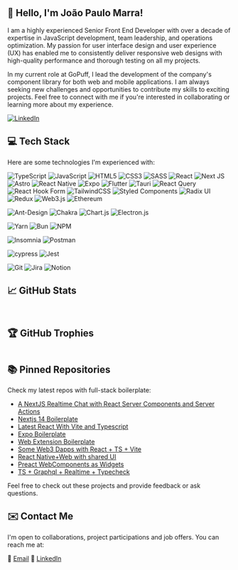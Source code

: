 ## 👋 Hello, I'm João Paulo Marra!

I am a highly experienced Senior Front End Developer with over a decade of expertise in JavaScript development, team leadership, and operations optimization. My passion for user interface design and user experience (UX) has enabled me to consistently deliver responsive web designs with high-quality performance and thorough testing on all my projects.

In my current role at GoPuff, I lead the development of the company's component library for both web and mobile applications. I am always seeking new challenges and opportunities to contribute my skills to exciting projects. Feel free to connect with me if you're interested in collaborating or learning more about my experience.

[![LinkedIn](https://img.shields.io/badge/LinkedIn-%230077B5.svg?logo=linkedin&logoColor=white)](https://www.linkedin.com/in/joaopaulomarra)

## 💻 Tech Stack

Here are some technologies I'm experienced with:

![TypeScript](https://img.shields.io/badge/typescript-%23007ACC.svg?style=flat-square&logo=typescript&logoColor=white)
![JavaScript](https://img.shields.io/badge/javascript-%23323330.svg?style=flat-square&logo=javascript&logoColor=%23F7DF1E)
![HTML5](https://img.shields.io/badge/html5-%23E34F26.svg?style=flat-square&logo=html5&logoColor=white)
![CSS3](https://img.shields.io/badge/css3-%231572B6.svg?style=flat-square&logo=css3&logoColor=white)
![SASS](https://img.shields.io/badge/SASS-hotpink.svg?style=for-the-badge&logo=SASS&logoColor=white)
![React](https://img.shields.io/badge/react-%2320232a.svg?style=for-the-badge&logo=react&logoColor=%2361DAFB)
![Next JS](https://img.shields.io/badge/Next-black?style=flat-square&logo=next.js&logoColor=white)
![Astro](https://img.shields.io/badge/astro-%232C2052.svg?style=for-the-badge&logo=astro&logoColor=white)
![React Native](https://img.shields.io/badge/react_native-%2320232a.svg?style=for-the-badge&logo=react&logoColor=%2361DAFB)
![Expo](https://img.shields.io/badge/expo-1C1E24?style=flat-square&logo=expo&logoColor=#D04A37)
![Flutter](https://img.shields.io/badge/Flutter-%2302569B.svg?style=flat-square&logo=Flutter&logoColor=white)
![Tauri](https://img.shields.io/badge/tauri-%2324C8DB.svg?style=for-the-badge&logo=tauri&logoColor=%23FFFFFF)
![React Query](https://img.shields.io/badge/-React%20Query-FF4154?style=for-the-badge&logo=react%20query&logoColor=white)
![React Hook Form](https://img.shields.io/badge/React%20Hook%20Form-%23EC5990.svg?style=for-the-badge&logo=reacthookform&logoColor=white)
![TailwindCSS](https://img.shields.io/badge/tailwindcss-%2338B2AC.svg?style=flat-square&logo=tailwind-css&logoColor=white)
![Styled Components](https://img.shields.io/badge/styled--components-DB7093?style=flat-square&logo=styled-components&logoColor=white)
![Radix UI](https://img.shields.io/badge/radix%20ui-161618.svg?style=for-the-badge&logo=radix-ui&logoColor=white)
![Redux](https://img.shields.io/badge/redux-%23593d88.svg?style=flat-square&logo=redux&logoColor=white)
![Web3.js](https://img.shields.io/badge/web3.js-F16822?style=for-the-badge&logo=web3.js&logoColor=white)
![Ethereum](https://img.shields.io/badge/Ethereum-3C3C3D?style=for-the-badge&logo=Ethereum&logoColor=white)

![Ant-Design](https://img.shields.io/badge/-AntDesign-%230170FE?style=flat-square&logo=ant-design&logoColor=white)
![Chakra](https://img.shields.io/badge/chakra-%234ED1C5.svg?style=flat-square&logo=chakraui&logoColor=white)
![Chart.js](https://img.shields.io/badge/chart.js-F5788D.svg?style=flat-square&logo=chart.js&logoColor=white)
![Electron.js](https://img.shields.io/badge/Electron-191970?style=flat-square&logo=Electron&logoColor=white)

![Yarn](https://img.shields.io/badge/yarn-%232C8EBB.svg?style=flat-square&logo=yarn&logoColor=white)
![Bun](https://img.shields.io/badge/Bun-%23000000.svg?style=for-the-badge&logo=bun&logoColor=white)
![NPM](https://img.shields.io/badge/NPM-%23CB3837.svg?style=for-the-badge&logo=npm&logoColor=white)

![Insomnia](https://img.shields.io/badge/Insomnia-black?style=flat-square&logo=insomnia&logoColor=5849BE)
![Postman](https://img.shields.io/badge/Postman-FF6C37?style=for-the-badge&logo=postman&logoColor=white)

![cypress](https://img.shields.io/badge/-cypress-%23E5E5E5?style=for-the-badge&logo=cypress&logoColor=058a5e)
![Jest](https://img.shields.io/badge/-jest-%23C21325?style=for-the-badge&logo=jest&logoColor=white)

![Git](https://img.shields.io/badge/git-%23F05033.svg?style=for-the-badge&logo=git&logoColor=white)
![Jira](https://img.shields.io/badge/jira-%230A0FFF.svg?style=for-the-badge&logo=jira&logoColor=white)
![Notion](https://img.shields.io/badge/Notion-%23000000.svg?style=for-the-badge&logo=notion&logoColor=white)

## 📈 GitHub Stats

<p align="center">
  <img src="https://github-readme-stats.vercel.app/api/top-langs/?username=joaopaulocmarra&theme=dark&hide_border=true&langs_count=2&include_all_commits=true&count_private=true" alt="" />
</p>

<p align="center">
  <img src="https://github-readme-streak-stats.herokuapp.com/?user=joaopaulocmarra&theme=dark&hide_border=true" alt="" />
</p>

## 🏆 GitHub Trophies

<p align="center">
  <img src="https://github-profile-trophy.vercel.app/?username=joaopaulocmarra&theme=discord&no-frame=true&no-bg=false&margin-w=4" alt="" />
</p>

## 📚 Pinned Repositories

Check my latest repos with full-stack boilerplate:

- [A NextJS Realtime Chat with React Server Components and Server Actions](https://github.com/JoaoPauloCMarra/NextJS--Realtime-Chat--RSC--Server-Actions)
- [Nextjs 14 Boilerplate](https://github.com/JoaoPauloCMarra/Nextjs-Boilerplate/)
- [Latest React With Vite and Typescript](https://github.com/JoaoPauloCMarra/react-vite-ts--boilerplate)
- [Expo Boilerplate](https://github.com/JoaoPauloCMarra/Expo-Boilerplate)
- [Web Extension Boilerplate](https://github.com/JoaoPauloCMarra/WebExtension-Boilerplate/)
- [Some Web3 Dapps with React + TS + Vite](https://github.com/JoaoPauloCMarra/web3-apps)
- [React Native+Web with shared UI](https://github.com/JoaoPauloCMarra/fullstack)
- [Preact WebComponents as Widgets](https://github.com/JoaoPauloCMarra/react-widgets)
- [TS + Graphql + Realtime + Typecheck](https://github.com/JoaoPauloCMarra/typescript-workspaces)

Feel free to check out these projects and provide feedback or ask questions.

## ✉️ Contact Me

I'm open to collaborations, project participations and job offers. You can reach me at:

📧 [Email](mailto:joaopaulocmarra@gmail.com)
🔗 [LinkedIn](https://www.linkedin.com/in/joaopaulomarra)

